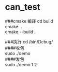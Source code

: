 # can_test
###cmake 编译 
cd build <br>
cmake .. <br>
cmake --build . <br>

###执行
cd /bin/Debug/ <br>
####收包<br>
sudo ./demo<br>
####发包<br>
sudo ./demo 1 2<br>
